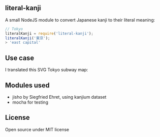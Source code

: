 ## literal-kanji

A small NodeJS module to convert Japanese kanji to their literal meaning:

```javascript
// Tokyo
literalKanji = require('literal-kanji');
literalKanji('東京');
> 'east capital'
```

## Use case

I translated this SVG Tokyo subway map:

## Modules used

- jisho by Siegfried Ehret, using kanjium dataset
- mocha for testing

## License

Open source under MIT license
